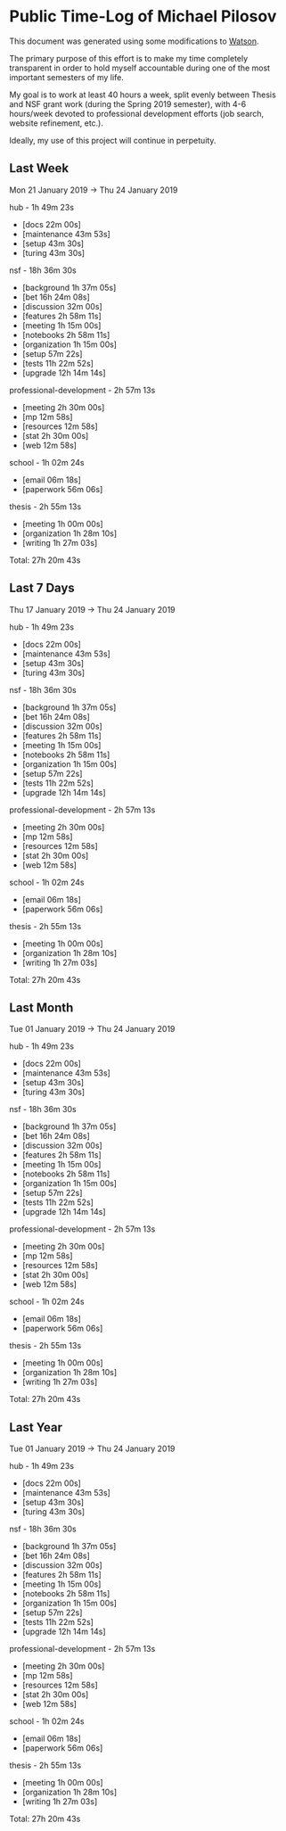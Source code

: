 # Public Time-Log of Michael Pilosov

This document was generated using some modifications to [Watson](https://github.com/TailorDev/Watson).

The primary purpose of this effort is to make my time completely transparent in order to hold myself accountable during one of the most important semesters of my life.

My goal is to work at least 40 hours a week, split evenly between Thesis and NSF grant work (during the Spring 2019 semester), with 4-6 hours/week devoted to professional development efforts (job search, website refinement, etc.). 

Ideally, my use of this project will continue in perpetuity.

## Last Week
Mon 21 January 2019 -> Thu 24 January 2019

hub - 1h 49m 23s
- [docs     22m 00s]  
- [maintenance     43m 53s]  
- [setup     43m 30s]  
- [turing     43m 30s]  

nsf - 18h 36m 30s
- [background  1h 37m 05s]  
- [bet 16h 24m 08s]  
- [discussion     32m 00s]  
- [features  2h 58m 11s]  
- [meeting  1h 15m 00s]  
- [notebooks  2h 58m 11s]  
- [organization  1h 15m 00s]  
- [setup     57m 22s]  
- [tests 11h 22m 52s]  
- [upgrade 12h 14m 14s]  

professional-development - 2h 57m 13s
- [meeting  2h 30m 00s]  
- [mp     12m 58s]  
- [resources     12m 58s]  
- [stat  2h 30m 00s]  
- [web     12m 58s]  

school - 1h 02m 24s
- [email     06m 18s]  
- [paperwork     56m 06s]  

thesis - 2h 55m 13s
- [meeting  1h 00m 00s]  
- [organization  1h 28m 10s]  
- [writing  1h 27m 03s]  

Total: 27h 20m 43s
## Last 7 Days
Thu 17 January 2019 -> Thu 24 January 2019

hub - 1h 49m 23s
- [docs     22m 00s]  
- [maintenance     43m 53s]  
- [setup     43m 30s]  
- [turing     43m 30s]  

nsf - 18h 36m 30s
- [background  1h 37m 05s]  
- [bet 16h 24m 08s]  
- [discussion     32m 00s]  
- [features  2h 58m 11s]  
- [meeting  1h 15m 00s]  
- [notebooks  2h 58m 11s]  
- [organization  1h 15m 00s]  
- [setup     57m 22s]  
- [tests 11h 22m 52s]  
- [upgrade 12h 14m 14s]  

professional-development - 2h 57m 13s
- [meeting  2h 30m 00s]  
- [mp     12m 58s]  
- [resources     12m 58s]  
- [stat  2h 30m 00s]  
- [web     12m 58s]  

school - 1h 02m 24s
- [email     06m 18s]  
- [paperwork     56m 06s]  

thesis - 2h 55m 13s
- [meeting  1h 00m 00s]  
- [organization  1h 28m 10s]  
- [writing  1h 27m 03s]  

Total: 27h 20m 43s
## Last Month
Tue 01 January 2019 -> Thu 24 January 2019

hub - 1h 49m 23s
- [docs     22m 00s]  
- [maintenance     43m 53s]  
- [setup     43m 30s]  
- [turing     43m 30s]  

nsf - 18h 36m 30s
- [background  1h 37m 05s]  
- [bet 16h 24m 08s]  
- [discussion     32m 00s]  
- [features  2h 58m 11s]  
- [meeting  1h 15m 00s]  
- [notebooks  2h 58m 11s]  
- [organization  1h 15m 00s]  
- [setup     57m 22s]  
- [tests 11h 22m 52s]  
- [upgrade 12h 14m 14s]  

professional-development - 2h 57m 13s
- [meeting  2h 30m 00s]  
- [mp     12m 58s]  
- [resources     12m 58s]  
- [stat  2h 30m 00s]  
- [web     12m 58s]  

school - 1h 02m 24s
- [email     06m 18s]  
- [paperwork     56m 06s]  

thesis - 2h 55m 13s
- [meeting  1h 00m 00s]  
- [organization  1h 28m 10s]  
- [writing  1h 27m 03s]  

Total: 27h 20m 43s
## Last Year
Tue 01 January 2019 -> Thu 24 January 2019

hub - 1h 49m 23s
- [docs     22m 00s]  
- [maintenance     43m 53s]  
- [setup     43m 30s]  
- [turing     43m 30s]  

nsf - 18h 36m 30s
- [background  1h 37m 05s]  
- [bet 16h 24m 08s]  
- [discussion     32m 00s]  
- [features  2h 58m 11s]  
- [meeting  1h 15m 00s]  
- [notebooks  2h 58m 11s]  
- [organization  1h 15m 00s]  
- [setup     57m 22s]  
- [tests 11h 22m 52s]  
- [upgrade 12h 14m 14s]  

professional-development - 2h 57m 13s
- [meeting  2h 30m 00s]  
- [mp     12m 58s]  
- [resources     12m 58s]  
- [stat  2h 30m 00s]  
- [web     12m 58s]  

school - 1h 02m 24s
- [email     06m 18s]  
- [paperwork     56m 06s]  

thesis - 2h 55m 13s
- [meeting  1h 00m 00s]  
- [organization  1h 28m 10s]  
- [writing  1h 27m 03s]  

Total: 27h 20m 43s
